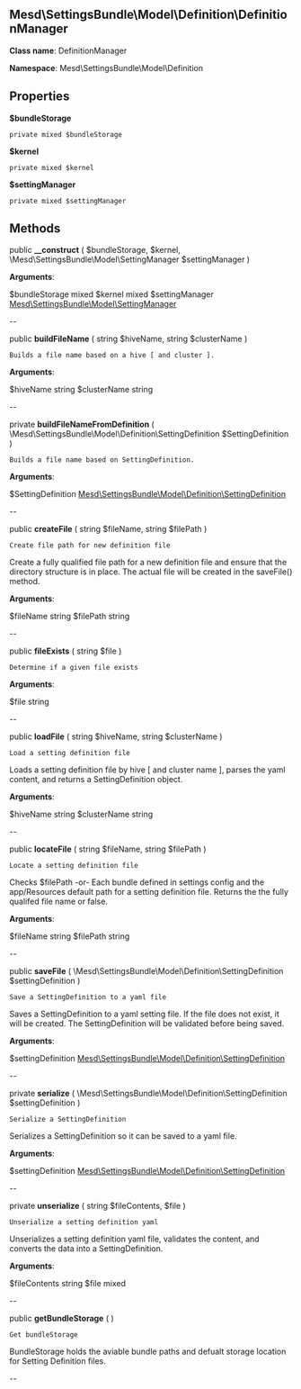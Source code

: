 Mesd\SettingsBundle\Model\Definition\DefinitionManager
---------------

    

    


**Class name**: DefinitionManager

**Namespace**: Mesd\SettingsBundle\Model\Definition









Properties
----------


**$bundleStorage**

    private mixed $bundleStorage










**$kernel**

    private mixed $kernel










**$settingManager**

    private mixed $settingManager










Methods
-------


public **__construct** ( $bundleStorage, $kernel, \Mesd\SettingsBundle\Model\SettingManager $settingManager )


    








**Arguments**:

$bundleStorage mixed 
$kernel mixed 
$settingManager [Mesd\SettingsBundle\Model\SettingManager](Mesd-SettingsBundle-Model-SettingManager.md) 


--


public **buildFileName** ( string $hiveName, string $clusterName )


    Builds a file name based on a hive [ and cluster ].








**Arguments**:

$hiveName string 
$clusterName string 


--


private **buildFileNameFromDefinition** ( \Mesd\SettingsBundle\Model\Definition\SettingDefinition $SettingDefinition )


    Builds a file name based on SettingDefinition.








**Arguments**:

$SettingDefinition [Mesd\SettingsBundle\Model\Definition\SettingDefinition](Mesd-SettingsBundle-Model-Definition-SettingDefinition.md) 


--


public **createFile** ( string $fileName, string $filePath )


    Create file path for new definition file

Create a fully qualified file path for a new definition file
and ensure that the directory structure is in place. The actual
file will be created in the saveFile() method.






**Arguments**:

$fileName string 
$filePath string 


--


public **fileExists** ( string $file )


    Determine if a given file exists








**Arguments**:

$file string 


--


public **loadFile** ( string $hiveName, string $clusterName )


    Load a setting definition file

Loads a setting definition file by hive [ and cluster name ],
parses the yaml content, and returns a SettingDefinition object.






**Arguments**:

$hiveName string 
$clusterName string 


--


public **locateFile** ( string $fileName, string $filePath )


    Locate a setting definition file

Checks $filePath
  -or-
Each bundle defined in settings config and the app/Resources
default path for a setting definition file. Returns the the
fully qualifed file name or false.






**Arguments**:

$fileName string 
$filePath string 


--


public **saveFile** ( \Mesd\SettingsBundle\Model\Definition\SettingDefinition $settingDefinition )


    Save a SettingDefinition to a yaml file

Saves a SettingDefinition to a yaml setting file. If the file
does not exist, it will be created. The SettingDefinition
will be validated before being saved.






**Arguments**:

$settingDefinition [Mesd\SettingsBundle\Model\Definition\SettingDefinition](Mesd-SettingsBundle-Model-Definition-SettingDefinition.md) 


--


private **serialize** ( \Mesd\SettingsBundle\Model\Definition\SettingDefinition $settingDefinition )


    Serialize a SettingDefinition

Serializes a SettingDefinition so it can be saved to
a yaml file.






**Arguments**:

$settingDefinition [Mesd\SettingsBundle\Model\Definition\SettingDefinition](Mesd-SettingsBundle-Model-Definition-SettingDefinition.md) 


--


private **unserialize** ( string $fileContents, $file )


    Unserialize a setting definition yaml

Unserializes a setting definition yaml file, validates the
content, and converts the data into a SettingDefinition.






**Arguments**:

$fileContents string 
$file mixed 


--


public **getBundleStorage** (  )


    Get bundleStorage

BundleStorage holds the aviable bundle paths and defualt
storage location for Setting Definition files.







--

